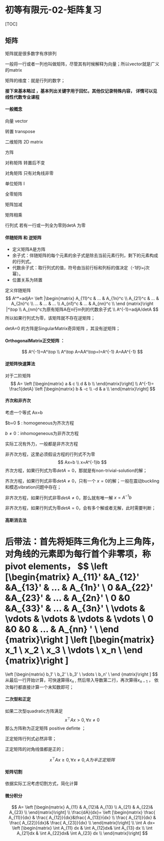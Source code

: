 # 初等有限元-02-矩阵复习

[TOC]

## 矩阵



矩阵就是很多数字有序排列

一般将一行或者一列也叫做矩阵，尽管其有时候解释为向量；所以vector就是广义的matrix

矩阵的维度：就是行列的数字；



**接下来基本略过 ，基本列出关键字用于回忆，其他仅记录特殊内容， 详情可以见线性代数专业课程**

#### 一般概念

向量 vector 

转置 transpose

二维矩阵 2D matrix

方阵

对称矩阵  转置后不变

对角矩阵 只有对角线非零

单位矩阵 I

全零矩阵

矩阵加减

矩阵相乘 



行列式 若有一行或一列全为零则detA 为零



#### 伴随矩阵 和 逆矩阵

- 定义矩阵A是方阵
- 余子式：伴随矩阵的每个元素的余子式是除去当前元素行列，剩下的元素构成的行列式。
- 代数余子式：取行列式的值，符号由当前行标和列标的值决定（-1的i+j次幂）。
- 位置关系为转置

定义伴随矩阵
$$
A^*=adjA=
\left |\begin{matrix}
A_{11}^c & ... & A_{1n}^c   \\
A_{21}^c & ... & A_{2n}^c   \\
...      & ...   & ...   	\\
A_{n1}^c & ... & A_{nn}^c   \\ 
\end {matrix}\right |^\top
\\
A_{nm}^c为原有矩阵A在n行m列的代数余子式
\\
A^{-1}=adjA/detA
$$
所以如果行列式为零，该矩阵就不存在逆矩阵；

 detA=0 的方阵是SingularMatrix奇异矩阵 ，其没有逆矩阵；



#### OrthogonalMatrix正交矩阵 ：

$$
A^{-1}=A^\top
\\
A^\top A=AA^\top=I=A^{-1} A=AA^{-1}
$$



#### 逆矩阵快速算法

对于二阶矩阵
$$
A=
\left [\begin{matrix}
a & c   \\
d & b   \\
\end{matrix}\right]
\\
A^{-1}=
\frac1{detA}
\left [\begin{matrix}
b & -c   \\
-d & a   \\
\end{matrix}\right]
$$


#### 齐次和非齐次

 考虑一个等式 Ax=b

$b=0 $ : homogeneous为齐次方程

$b\neq0$：inhomogeneous为非齐次方程

实际工况有外力，一般都是非齐次方程

非齐次方程，这里必须假设方程的行列式不为零
$$
Ax=b
\\
x=A^{-1}b
$$
齐次方程，如果行列式为零$detA=0$，那就是有non-trivial-solution的解；

齐次方程，如果行列式非零$detA\neq0$，只有一个 $x=0$的解；一般在震动buckling和模态vibration问题中存在；

非齐次方程，如果行列式非零$detA\neq0$，那么就有唯一解 $x=A^{-1}b$ 

 非齐次方程，如果行列式为零$detA=0$，会有多个解或者无解，此时需要判断；

#### 高斯消去法

后带法：首先将矩阵三角化为上三角阵，对角线的元素即为每行首个非零项，称pivot elements，
$$
\left [\begin{matrix}
A_{11}'  	&A_{12}'  		&A_{13}' 	& ... 		& A_{1n}'    \\
0  			&A_{22}'		&A_{23}' 	& ... 		& A_{2n}'    \\
0  			&0				&A_{33}' 	& ... 		& A_{3n}'    \\
\vdots     	& \vdots 		& \vdots	& \vdots	& \vdots      \\
0  			&0  			&0  		& ... 		& A_{nn} '   \\ 
\end {matrix}\right ] 
\left [\begin{matrix}
x_1  	 \\
x_2  	 \\
x_3		 \\
\vdots      \\
x_n  	 \\ 
\end {matrix}\right ] 
=
\left [\begin{matrix}
b_1'  	 \\
b_2'  	 \\
b_3'		 \\
\vdots      \\
b_n'  	 \\ 
\end {matrix}\right ]
$$
从最后一行开始计算，可快速算得$x_n$ , 然后带入导数第二行，再次算得$x_{n-1}$ ， 依次每行都直接计算一个未知数即可；



#### 二次型和正定

如果二次型quadratic方阵满足
$$
x^\top A x > 0 ,  \forall x  \neq 0
$$
那么方阵称为正定矩阵 positive definte ；

正定矩阵行列式必然非零；

正定矩阵的对角线值都是正的；


$$
x^\top A x \geq 0 ,  \forall x  \neq 0,A为半正定矩阵
$$

#### 矩阵切割

依据实际工况考虑切割方式，简化计算





#### 微分积分


$$
A=
\left [\begin{matrix}
A_{11} & A_{12}& A_{13}   \\
A_{21} & A_{22}& A_{23}   \\
\end{matrix}\right]
\\
\frac{dA}{dx}=
\left [\begin{matrix}
\frac{ A_{11}}{dx} & \frac{ A_{12}}{dx}&\frac{ A_{13}}{dx}   \\
\frac{ A_{21}}{dx} & \frac{ A_{22}}{dx}& \frac{ A_{23}}{dx}  \\
\end{matrix}\right]
\\
\int A dx=
\left [\begin{matrix}
\int A_{11} dx & \int A_{12}dx& \int A_{13} dx  \\
\int A_{21}dx & \int A_{22}dx& \int A_{23} dx  \\
\end{matrix}\right]
$$






















